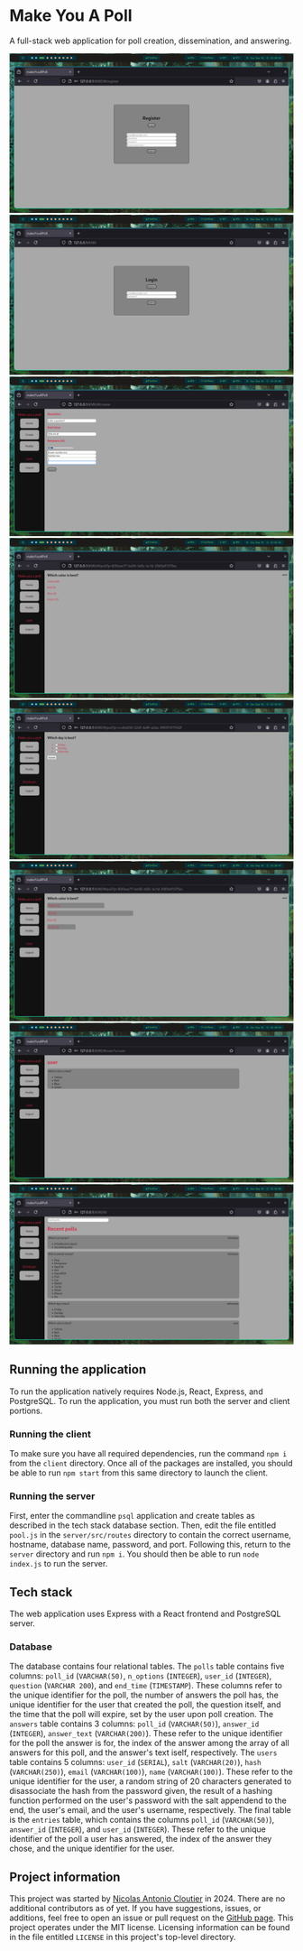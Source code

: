 # Make You A Poll

A full-stack web application for poll creation, dissemination, and answering.

![The registration page.](/screenshots/register.png?raw=true "The registration page.")
![The login page.](/screenshots/login.png?raw=true "The login page.")
![The poll creation page.](/screenshots/create.png?raw=true "The poll creation page.")
![An empty poll.](/screenshots/empty.png?raw=true "An empty poll.")
![An unanswered poll.](/screenshots/unanswered.png?raw=true "An unanswered poll.")
![An answered poll.](/screenshots/full.png?raw=true "An answered poll.")
![A user page.](/screenshots/user.png?raw=true "A user page.")
![The homepage.](/screenshots/recent.png?raw=true "The homepage.")


## Running the application

To run the application natively requires Node.js, React, Express, and PostgreSQL. To run the application, you must run both the server and client portions.

### Running the client

To make sure you have all required dependencies, run the command `npm i` from the `client` directory. Once all of the packages are installed, you should be able to run `npm start` from this same directory to launch the client.

### Running the server

First, enter the commandline `psql` application and create tables as described in the tech stack database section. Then, edit the file entitled `pool.js` in the `server/src/routes` directory to contain the correct username, hostname, database name, password, and port. Following this, return to the `server` directory and run `npm i`. You should then be able to run `node index.js` to run the server.

## Tech stack

The web application uses Express with a React frontend and PostgreSQL server.

### Database

The database contains four relational tables. The `polls` table contains five columns: `poll_id` (`VARCHAR(50)`, `n_options` (`INTEGER`), `user_id` (`INTEGER`), `question` (`VARCHAR 200`), and `end_time` (`TIMESTAMP`). These columns refer to the unique identifier for the poll, the number of answers the poll has, the unique identifier for the user that created the poll, the question itself, and the time that the poll will expire, set by the user upon poll creation. The `answers` table contains 3 columns: `poll_id` (`VARCHAR(50)`), `answer_id` (`INTEGER`), `answer_text` (`VARCHAR(200)`). These refer to the unique identifier for the poll the answer is for, the index of the answer among the array of all answers for this poll, and the answer's text iself, respectively. The `users` table contains 5 columns: `user_id` (`SERIAL`), `salt` (`VARCHAR(20)`), `hash` (`VARCHAR(250)`), `email` (`VARCHAR(100)`), `name` (`VARCHAR(100)`). These refer to the unique identifier for the user, a random string of 20 characters generated to disassociate the hash from the password given, the result of a hashing function performed on the user's password with the salt appendend to the end, the user's email, and the user's username, respectively. The final table is the `entries` table, which contains the columns `poll_id` (`VARCHAR(50)`), `answer_id` (`INTEGER`), and `user_id` (`INTEGER`). These refer to the unique identifier of the poll a user has answered, the index of the answer they chose, and the unique identifier for the user.

## Project information

This project was started by [Nicolas Antonio Cloutier](mailto:nicocloutier1@gmail.com) in 2024. There are no additional contributors as of yet. If you have suggestions, issues, or additions, feel free to open an issue or pull request on the [GitHub page](https://github.com/NicoACloutier/makeYouAPoll). This project operates under the MIT license. Licensing information can be found in the file entitled `LICENSE` in this project's top-level directory.

